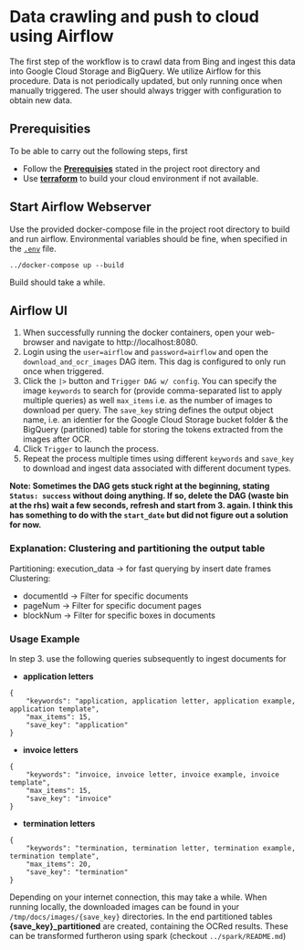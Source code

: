 # Data crawling and push to cloud using Airflow

The first step of the workflow is to crawl data from Bing and ingest this data into Google Cloud Storage and BigQuery. We utilize Airflow for this procedure.
Data is not periodically updated, but only running once when manually triggered. The user should always trigger with configuration to obtain new data.

## Prerequisities

To be able to carry out the following steps, first

- Follow the [**Prerequisies**](../README.md) stated in the project root directory and
- Use [**terraform**](../terraform/README.md) to build your cloud environment if not available.

## Start Airflow Webserver

Use the provided docker-compose file in the project root directory to build and run airflow. Environmental variables should be fine, when specified in the [`.env`](../.env) file.

```
../docker-compose up --build
```

Build should take a while.

## Airflow UI

1. When successfully running the docker containers, open your web-browser and navigate to http://localhost:8080.
2. Login using the `user=airflow` and `password=airflow` and open the `download_and_ocr_images` DAG item. This dag is configured to only run once when triggered.
3. Click the `|>` button and `Trigger DAG w/ config`. You can specify the image `keywords` to search for (provide comma-separated list to apply multiple queries) as well `max_items` i.e. as the number of images to download per query. The `save_key` string defines the output object name, i.e. an identier for the Google Cloud Storage bucket folder & the BigQuery (partitioned) table for storing the tokens extracted from the images after OCR.
4. Click `Trigger` to launch the process.
5. Repeat the process multiple times using different `keywords` and `save_key` to download and ingest data associated with different document types.

**Note: Sometimes the DAG gets stuck right at the beginning, stating `Status: success` without doing anything. If so, delete the DAG (waste bin at the rhs) wait a few seconds, refresh and start from 3. again. I think this has something to do with the `start_date` but did not figure out a solution for now.**

### Explanation: Clustering and partitioning the output table

Partitioning: execution_data -> for fast querying by insert date frames
Clustering:

- documentId -> Filter for specific documents
- pageNum -> Filter for specific document pages
- blockNum -> Filter for specific boxes in documents

### Usage Example

In step 3. use the following queries subsequently to ingest documents for

- **application letters**

```
{
    "keywords": "application, application letter, application example, application template",
    "max_items": 15,
    "save_key": "application"
}
```

- **invoice letters**

```
{
    "keywords": "invoice, invoice letter, invoice example, invoice template",
    "max_items": 15,
    "save_key": "invoice"
}
```

- **termination letters**

```
{
    "keywords": "termination, termination letter, termination example, termination template",
    "max_items": 20,
    "save_key": "termination"
}
```

Depending on your internet connection, this may take a while.
When running locally, the downloaded images can be found in your `/tmp/docs/images/{save_key}` directories.
In the end partitioned tables **{save_key}\_partitioned** are created, containing the OCRed results. These can be transformed furtheron using spark (checkout `../spark/README.md`)
